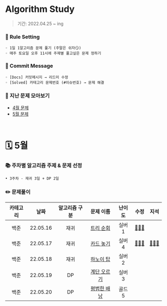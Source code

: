 # Algorithm Study
> 기간: 2022.04.25 ~ ing  

### 📌 Rule Setting
    ◦ 1일 1알고리즘 문제 풀기 (주말은 쉬자😏)  
    ◦ 매주 토요일 오후 11시에 주제별 풀고싶은 문제 정하기

### 🔖 Commit Message
    ◦ [Docs] 커밋메시지 → 리드미 수정
    ◦ [Solved] 카테고리 문제번호 (#이슈번호) → 문제 해결 

### 👀 지난 문제 모아보기
- [4월 문제](모아보기/4월문제.md)
- [5월 문제](모아보기/5월문제.md)

</br>

# 🗓 5월
### 📚 주차별 알고리즘 주제 & 문제 선정
    • 3주차 - 재귀 3일 + DP 2일


### ✏️ 문제풀이
| 카테고리 | 날짜 | 알고리즘 구분 | 문제 이름 | 난이도 | 수정 | 지석 |  
| :----------: | :----------: | :----------: | :----------: | :----------: | :----------: | :----------: | 
| 백준 | 22.05.16 | 재귀 | [트리 순회](https://www.acmicpc.net/problem/1991) | 실버 1 | [🙆🏻‍♀️](수정/Recursion/BOJ1991.md) |  |
| 백준 | 22.05.17 | 재귀 | [카드 놓기](https://www.acmicpc.net/problem/5568) | 실버 4 | [🙆🏻‍♀️](수정/Recursion/BOJ5568.md) | [🙆🏻‍♂️](지석/Recursion/BOJ5568.md) |
| 백준 | 22.05.18 | 재귀 | [하노이 탑](https://www.acmicpc.net/problem/1914) | 실버 2 |  |  |
| 백준 | 22.05.19 | DP | [계단 오르기](https://www.acmicpc.net/problem/2579) | 실버 3 |  |  |
| 백준 | 22.05.20 | DP | [평범한 배낭](https://www.acmicpc.net/problem/12865) | 골드 5 |  |  |